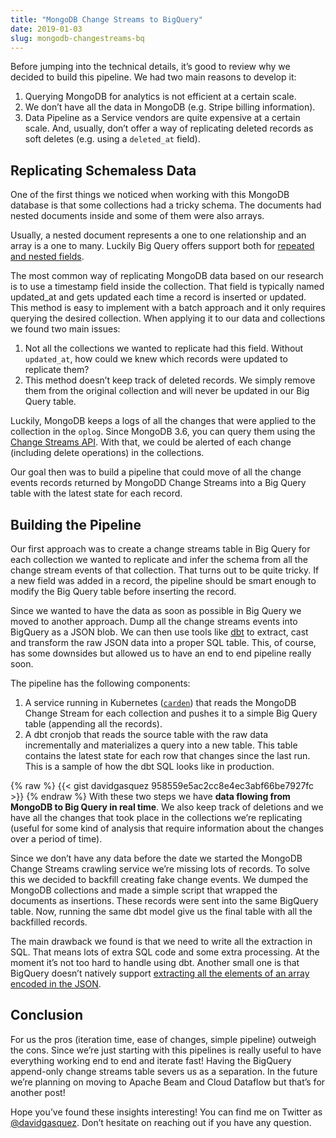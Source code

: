 ```yaml
---
title: "MongoDB Change Streams to BigQuery"
date: 2019-01-03
slug: mongodb-changestreams-bq
---
```


Before jumping into the technical details, it’s good to review why we decided to build this pipeline. We had two main reasons to develop it:

1. Querying MongoDB for analytics is not efficient at a certain scale.
2. We don’t have all the data in MongoDB (e.g. Stripe billing information).
3. Data Pipeline as a Service vendors are quite expensive at a certain scale. And, usually, don’t offer a way of replicating deleted records as soft deletes (e.g. using a `deleted_at` field).

## Replicating Schemaless Data

One of the first things we noticed when working with this MongoDB database is that some collections had a tricky schema. The documents had nested documents inside and some of them were also arrays.

Usually, a nested document represents a one to one relationship and an array is a one to many. Luckily Big Query offers support both for [repeated and nested fields](https://cloud.google.com/bigquery/docs/nested-repeated).

The most common way of replicating MongoDB data based on our research is to use a timestamp field inside the collection. That field is typically named updated_at and gets updated each time a record is inserted or updated. This method is easy to implement with a batch approach and it only requires querying the desired collection. When applying it to our data and collections we found two main issues:

1. Not all the collections we wanted to replicate had this field. Without `updated_at`, how could we knew which records were updated to replicate them?
2. This method doesn’t keep track of deleted records. We simply remove them from the original collection and will never be updated in our Big Query table.

Luckily, MongoDB keeps a logs of all the changes that were applied to the collection in the `oplog`. Since MongoDB 3.6, you can query them using the [Change Streams API](https://www.mongodb.com/docs/manual/changeStreams/). With that, we could be alerted of each change (including delete operations) in the collections.

Our goal then was to build a pipeline that could move of all the change events records returned by MongoDD Change Streams into a Big Query table with the latest state for each record.

## Building the Pipeline

Our first approach was to create a change streams table in Big Query for each collection we wanted to replicate and infer the schema from all the change stream events of that collection. That turns out to be quite tricky. If a new field was added in a record, the pipeline should be smart enough to modify the Big Query table before inserting the record.

Since we wanted to have the data as soon as possible in Big Query we moved to another approach. Dump all the change streams events into BigQuery as a JSON blob. We can then use tools like [dbt](https://www.getdbt.com/) to extract, cast and transform the raw JSON data into a proper SQL table. This, of course, has some downsides but allowed us to have an end to end pipeline really soon.

The pipeline has the following components:

1. A service running in Kubernetes ([`carden`](https://github.com/bufferapp/carden)) that reads the MongoDB Change Stream for each collection and pushes it to a simple Big Query table (appending all the records).
2. A dbt cronjob that reads the source table with the raw data incrementally and materializes a query into a new table. This table contains the latest state for each row that changes since the last run. This is a sample of how the dbt SQL looks like in production.

{% raw %}
{{< gist davidgasquez 958559e5ac2cc8e4ec3abf66be7927fc >}}
{% endraw %}
With these two steps we have **data flowing from MongoDB to Big Query in real time**. We also keep track of deletions and we have all the changes that took place in the collections we’re replicating (useful for some kind of analysis that require information about the changes over a period of time).

Since we don’t have any data before the date we started the MongoDB Change Streams crawling service we’re missing lots of records. To solve this we decided to backfill creating fake change events. We dumped the MongoDB collections and made a simple script that wrapped the documents as insertions. These records were sent into the same BigQuery table. Now, running the same dbt model give us the final table with all the backfilled records.

The main drawback we found is that we need to write all the extraction in SQL. That means lots of extra SQL code and some extra processing. At the moment it’s not too hard to handle using dbt. Another small one is that BigQuery doesn’t natively support [extracting all the elements of an array encoded in the JSON](https://stackoverflow.com/questions/52120182/bigquery-json-extract-all-elements-from-an-array).

## Conclusion

For us the pros (iteration time, ease of changes, simple pipeline) outweigh the cons. Since we’re just starting with this pipelines is really useful to have everything working end to end and iterate fast! Having the BigQuery append-only change streams table severs us as a separation. In the future we’re planning on moving to Apache Beam and Cloud Dataflow but that’s for another post!

Hope you’ve found these insights interesting! You can find me on Twitter as [@davidgasquez](https://twitter.com/davidgasquez). Don’t hesitate on reaching out if you have any question.
